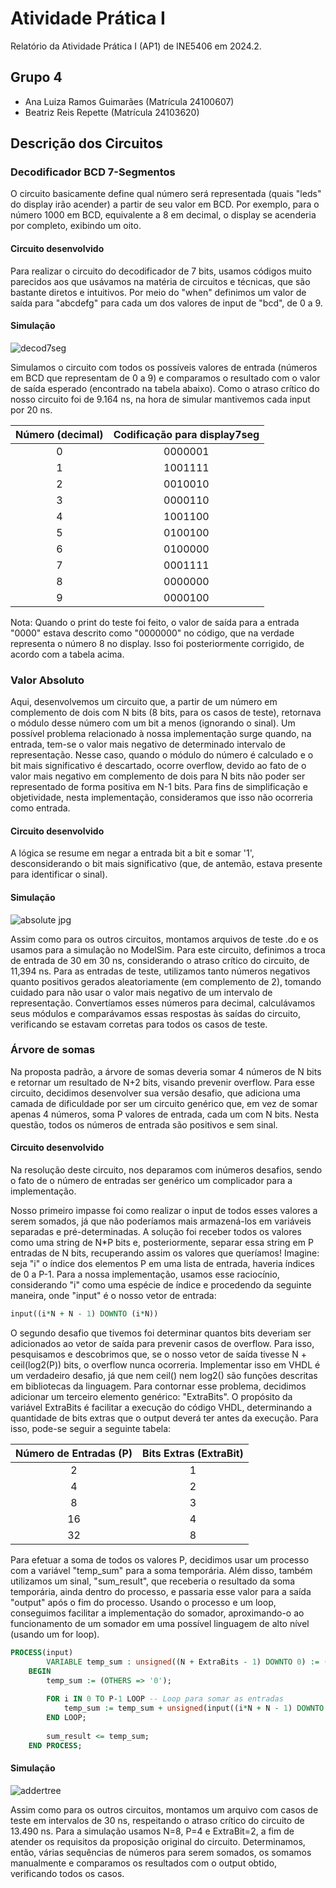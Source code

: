 # Atividade Prática I

Relatório da Atividade Prática I (AP1) de INE5406 em 2024.2. 

## Grupo 4

- Ana Luiza Ramos Guimarães (Matrícula 24100607)
- Beatriz Reis Repette (Matrícula 24103620)

## Descrição dos Circuitos

### Decodificador BCD 7-Segmentos

O circuito basicamente define qual número será representada (quais "leds" do display irão acender) a partir de seu valor em BCD. Por exemplo, para o número 1000 em BCD, equivalente a 8 em decimal, o display se acenderia por completo, exibindo um oito.

#### Circuito desenvolvido

Para realizar o circuito do decodificador de 7 bits, usamos códigos muito parecidos aos que usávamos na matéria de circuitos e técnicas, que são bastante diretos e intuitivos. Por meio do "when" definimos um valor de saída para "abcdefg" para cada um dos valores de input de "bcd", de 0 a 9.

#### Simulação

![decod7seg](https://github.com/user-attachments/assets/82009577-4d4a-4ea2-b9cf-0814def867bf)

Simulamos o circuito com todos os possíveis valores de entrada (números em BCD que representam de 0 a 9) e comparamos o resultado com o valor de saída esperado (encontrado na tabela abaixo). Como o atraso crítico do nosso circuito foi de 9.164 ns, na hora de simular mantivemos cada input por 20 ns.

| Número (decimal) | Codificação para display7seg |
|:-:|:-:|
| 0 | 0000001 |
| 1 | 1001111 |
| 2 | 0010010 |
| 3 | 0000110 |
| 4 | 1001100 |
| 5 | 0100100 |
| 6 | 0100000 |
| 7 | 0001111 |
| 8 | 0000000 |
| 9 | 0000100 |

Nota: Quando o print do teste foi feito, o valor de saída para a entrada "0000" estava descrito como "0000000" no código, que na verdade representa o número 8 no display. Isso foi posteriormente corrigido, de acordo com a tabela acima.

### Valor Absoluto

Aqui, desenvolvemos um circuito que, a partir de um número em complemento de dois com N bits (8 bits, para os casos de teste), retornava o módulo desse número com um bit a menos (ignorando o sinal). Um possível problema relacionado à nossa implementação surge quando, na entrada, tem-se o valor mais negativo de determinado intervalo de representação. Nesse caso, quando o módulo do número é calculado e o bit mais significativo é descartado, ocorre overflow, devido ao fato de o valor mais negativo em complemento de dois para N bits não poder ser representado de forma positiva em N-1 bits. Para fins de simplificação e objetividade, nesta implementação, consideramos que isso não ocorreria como entrada.

#### Circuito desenvolvido

A lógica se resume em negar a entrada bit a bit e somar '1', desconsiderando o bit mais significativo (que, de antemão, estava presente para identificar o sinal).

#### Simulação

![absolute jpg](https://github.com/user-attachments/assets/cdfccd1b-86e0-46af-bb59-9abf48182cd6)

Assim como para os outros circuitos, montamos arquivos de teste .do e os usamos para a simulação no ModelSim. Para este circuito, definimos a troca de entrada de 30 em 30 ns, considerando o atraso crítico do circuito, de 11,394 ns. Para as entradas de teste, utilizamos tanto números negativos quanto positivos gerados aleatoriamente (em complemento de 2), tomando cuidado para não usar o valor mais negativo de um intervalo de representação. Convertíamos esses números para decimal, calculávamos seus módulos e comparávamos essas respostas às saídas do circuito, verificando se estavam corretas para todos os casos de teste.


### Árvore de somas

Na proposta padrão, a árvore de somas deveria somar 4 números de N bits e retornar um resultado de N+2 bits, visando prevenir overflow. Para esse circuito, decidimos desenvolver sua versão desafio, que adiciona uma camada de dificuldade por ser um circuito genérico que, em vez de somar apenas 4 números, soma P valores de entrada, cada um com N bits. Nesta questão, todos os números de entrada são positivos e sem sinal.

#### Circuito desenvolvido

Na resolução deste circuito, nos deparamos com inúmeros desafios, sendo o fato de o número de entradas ser genérico um complicador para a implementação.

Nosso primeiro impasse foi como realizar o input de todos esses valores a serem somados, já que não poderíamos mais armazená-los em variáveis separadas e pré-determinadas. A solução foi receber todos os valores como uma string de N*P bits e, posteriormente, separar essa string em P entradas de N bits, recuperando assim os valores que queríamos! Imagine: seja "i" o índice dos elementos P em uma lista de entrada, haveria índices de 0 a P-1. Para a nossa implementação, usamos esse raciocínio, considerando "i" como uma espécie de índice e procedendo da seguinte maneira,  onde "input" é o nosso vetor de entrada:

```vhdl
input((i*N + N - 1) DOWNTO (i*N))
```

O segundo desafio que tivemos foi determinar quantos bits deveriam ser adicionados ao vetor de saída para prevenir casos de overflow. Para isso, pesquisamos e descobrimos que, se o nosso vetor de saída tivesse N + ceil(log2(P)) bits, o overflow nunca ocorreria. Implementar isso em VHDL é um verdadeiro desafio, já que nem ceil() nem log2() são funções descritas em bibliotecas da linguagem. Para contornar esse problema, decidimos adicionar um terceiro elemento genérico: "ExtraBits". O propósito da variável ExtraBits é facilitar a execução do código VHDL, determinando a quantidade de bits extras que o output deverá ter antes da execução. Para isso, pode-se seguir a seguinte tabela:

| Número de Entradas (P) | Bits Extras (ExtraBit) |
|:-:|:-:|
| 2 | 1 |
| 4 | 2 |
| 8 | 3 |
| 16 | 4 |
| 32 | 8 |

Para efetuar a soma de todos os valores P, decidimos usar um processo com a variável "temp_sum" para a soma temporária. Além disso, também utilizamos um sinal, "sum_result", que receberia o resultado da soma temporária, ainda dentro do processo, e passaria esse valor para a saída "output" após o fim do processo. Usando o processo e um loop, conseguimos facilitar a implementação do somador, aproximando-o ao funcionamento de um somador em uma possível linguagem de alto nível (usando um for loop).

```vhdl
PROCESS(input)
		VARIABLE temp_sum : unsigned((N + ExtraBits - 1) DOWNTO 0) := (OTHERS => '0'); -- Variavel temporarea para armazenar a soma
	BEGIN
		temp_sum := (OTHERS => '0');
		
		FOR i IN 0 TO P-1 LOOP -- Loop para somar as entradas
			temp_sum := temp_sum + unsigned(input((i*N + N - 1) DOWNTO (i*N))); -- i serve como um index que vai de 0 a P-1
		END LOOP;
	
		sum_result <= temp_sum;	
	END PROCESS;
```


#### Simulação

![addertree](https://github.com/user-attachments/assets/b3dcb0c4-1d50-4f25-8752-dad6900cd48a)

Assim como para os outros circuitos, montamos um arquivo com casos de teste em intervalos de 30 ns, respeitando o atraso crítico do circuito de 13.490 ns. Para a simulação usamos N=8, P=4 e ExtraBit=2, a fim de atender os requisitos da proposição original do circuito. Determinamos, então, várias sequências de números para serem somados, os somamos manualmente e comparamos os resultados com o output obtido, verificando todos os casos.
